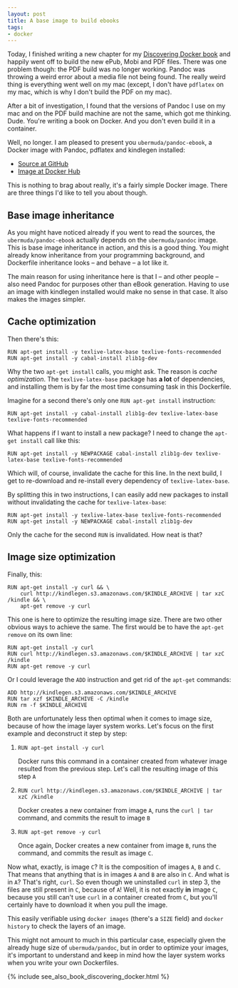```yaml
---
layout: post
title: A base image to build ebooks
tags:
- docker
---
```


Today, I finished writing a new chapter for my [Discovering Docker book](https://geoffrey.io/books/discovering-docker.html) and happily went off to build the new ePub, Mobi and PDF files. There was one problem though: the PDF build was no longer working. Pandoc was throwing a weird error about a media file not being found. The really weird thing is everything went well on my mac (except, I don't have `pdflatex` on my mac, which is why I don't build the PDF on my mac).

After a bit of investigation, I found that the versions of Pandoc I use on my mac and on the PDF build machine are not the same, which got me thinking. Dude. You're writing a book on Docker. And you don't even build it in a container.

Well, no longer. I am pleased to present you `ubermuda/pandoc-ebook`, a Docker image with Pandoc, pdflatex and kindlegen installed:

* [Source at GitHub](https://github.com/ubermuda/dockerfiles/tree/master/pandoc-ebook)
* [Image at Docker Hub](https://registry.hub.docker.com/u/ubermuda/pandoc-ebook/)

This is nothing to brag about really, it's a fairly simple Docker image. There are three things I'd like to tell you about though.

## Base image inheritance

As you might have noticed already if you went to read the sources, the `ubermuda/pandoc-ebook` actually depends on the `ubermuda/pandoc` image. This is base image inheritance in action, and this is a good thing. You might already know inheritance from your programming background, and Dockerfile inheritance looks – and behave – a lot like it.

The main reason for using inheritance here is that I – and other people – also need Pandoc for purposes other than eBook generation. Having to use an image with kindlegen installed would make no sense in that case. It also makes the images simpler.

## Cache optimization

Then there's this:

    RUN apt-get install -y texlive-latex-base texlive-fonts-recommended
    RUN apt-get install -y cabal-install zlib1g-dev

Why the two `apt-get install` calls, you might ask. The reason is *cache optimization*. The `texlive-latex-base` package has **a lot** of dependencies, and installing them is by far the most time consuming task in this Dockerfile.

Imagine for a second there's only one `RUN apt-get install` instruction:

    RUN apt-get install -y cabal-install zlib1g-dev texlive-latex-base texlive-fonts-recommended

What happens if I want to install a new package? I need to change the `apt-get install` call like this:

    RUN apt-get install -y NEWPACKAGE cabal-install zlib1g-dev texlive-latex-base texlive-fonts-recommended

Which will, of course, invalidate the cache for this line. In the next build, I get to re-download and re-install every dependency of `texlive-latex-base`.

By splitting this in two instructions, I can easily add new packages to install without invalidating the cache for `texlive-latex-base`:

    RUN apt-get install -y texlive-latex-base texlive-fonts-recommended
    RUN apt-get install -y NEWPACKAGE cabal-install zlib1g-dev

Only the cache for the second `RUN` is invalidated. How neat is that?

## Image size optimization

Finally, this:

    RUN apt-get install -y curl && \
        curl http://kindlegen.s3.amazonaws.com/$KINDLE_ARCHIVE | tar xzC /kindle && \
        apt-get remove -y curl

This one is here to optimize the resulting image size. There are two other obvious ways to achieve the same. The first would be to have the `apt-get remove` on its own line:

    RUN apt-get install -y curl
    RUN curl http://kindlegen.s3.amazonaws.com/$KINDLE_ARCHIVE | tar xzC /kindle
    RUN apt-get remove -y curl

Or I could leverage the `ADD` instruction and get rid of the `apt-get` commands:

    ADD http://kindlegen.s3.amazonaws.com/$KINDLE_ARCHIVE
    RUN tar xzf $KINDLE_ARCHIVE -C /kindle
    RUN rm -f $KINDLE_ARCHIVE

Both are unfortunately less then optimal when it comes to image size, because of how the image layer system works. Let's focus on the first example and deconstruct it step by step:

1. `RUN apt-get install -y curl`
    
    Docker runs this command in a container created from whatever image resulted from the previous step. Let's call the 
    resulting image of this step `A`

2. `RUN curl http://kindlegen.s3.amazonaws.com/$KINDLE_ARCHIVE | tar xzC /kindle`
    
    Docker creates a new container from image `A`, runs the `curl | tar` command, and commits the result to image `B`

3. `RUN apt-get remove -y curl`

    Once again, Docker creates a new container from image `B`, runs the command, and commits the result as image `C`.

Now what, exactly, is image `C`? It is the composition of images `A`, `B` and `C`. That means that anything that is in images `A` and `B` are also in `C`. And what is in `A`? That's right, `curl`. So even though we uninstalled `curl` in step 3, the files are still present in `C`, because of `A`! Well, it is not exactly **in** image `C`, because you still can't use `curl` in a container created from `C`, but you'll certainly have to download it when you pull the image.

This easily verifiable using `docker images` (there's a `SIZE` field) and `docker history` to check the layers of an image.

This might not amount to much in this particular case, especially given the already huge size of `ubermuda/pandoc`, but in order to optimize your images, it's important to understand and keep in mind how the layer system works when you write your own Dockerfiles.

{% include see_also_book_discovering_docker.html %}
